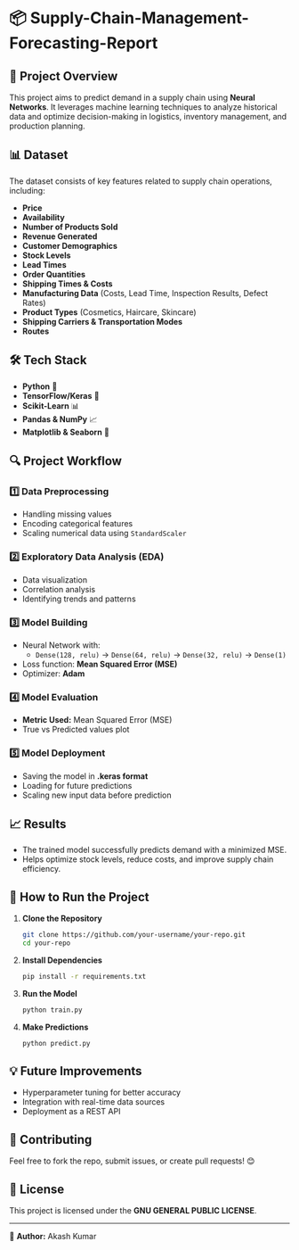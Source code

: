 # 📦 Supply-Chain-Management-Forecasting-Report

## 🚀 Project Overview
This project aims to predict demand in a supply chain using **Neural Networks**. It leverages machine learning techniques to analyze historical data and optimize decision-making in logistics, inventory management, and production planning.

## 📊 Dataset
The dataset consists of key features related to supply chain operations, including:
- **Price**
- **Availability**
- **Number of Products Sold**
- **Revenue Generated**
- **Customer Demographics**
- **Stock Levels**
- **Lead Times**
- **Order Quantities**
- **Shipping Times & Costs**
- **Manufacturing Data** (Costs, Lead Time, Inspection Results, Defect Rates)
- **Product Types** (Cosmetics, Haircare, Skincare)
- **Shipping Carriers & Transportation Modes**
- **Routes**

## 🛠 Tech Stack
- **Python** 🐍
- **TensorFlow/Keras** 🤖
- **Scikit-Learn** 📊
- **Pandas & NumPy** 📈
- **Matplotlib & Seaborn** 🎨

## 🔍 Project Workflow
### **1️⃣ Data Preprocessing**
- Handling missing values
- Encoding categorical features
- Scaling numerical data using `StandardScaler`

### **2️⃣ Exploratory Data Analysis (EDA)**
- Data visualization
- Correlation analysis
- Identifying trends and patterns

### **3️⃣ Model Building**
- Neural Network with:
  - `Dense(128, relu)` → `Dense(64, relu)` → `Dense(32, relu)` → `Dense(1)`
- Loss function: **Mean Squared Error (MSE)**
- Optimizer: **Adam**

### **4️⃣ Model Evaluation**
- **Metric Used:** Mean Squared Error (MSE)
- True vs Predicted values plot

### **5️⃣ Model Deployment**
- Saving the model in **.keras format**
- Loading for future predictions
- Scaling new input data before prediction

## 📈 Results
- The trained model successfully predicts demand with a minimized MSE.
- Helps optimize stock levels, reduce costs, and improve supply chain efficiency.

## 🚀 How to Run the Project
1. **Clone the Repository**
   ```bash
   git clone https://github.com/your-username/your-repo.git
   cd your-repo
   ```
2. **Install Dependencies**
   ```bash
   pip install -r requirements.txt
   ```
3. **Run the Model**
   ```python
   python train.py
   ```
4. **Make Predictions**
   ```python
   python predict.py
   ```

## 💡 Future Improvements
- Hyperparameter tuning for better accuracy
- Integration with real-time data sources
- Deployment as a REST API

## 🤝 Contributing
Feel free to fork the repo, submit issues, or create pull requests! 😊

## 📜 License
This project is licensed under the **GNU GENERAL PUBLIC LICENSE**.

---
📌 **Author:** Akash Kumar

